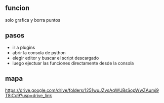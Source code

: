 ## funcion

solo grafica y borra puntos

## pasos

* ir a plugins 
* abrir la consola de python
* elegir editor y buscar el script descargado
* luego ejectuar las funciones directamente desde la consola

## mapa
https://drive.google.com/drive/folders/1251wuJZvsAqWUBsSopWwZAumj9T8iCc9?usp=drive_link
